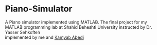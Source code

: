 # Piano-Simulator
A Piano simulator implemented using MATLAB. The final project for my MATLAB programming lab at Shahid Beheshti University instructed by Dr. Yasser Sehkofteh <br>
implemented by me and [Kamyab Abedi](https://github.com/KamyabAbedi)

